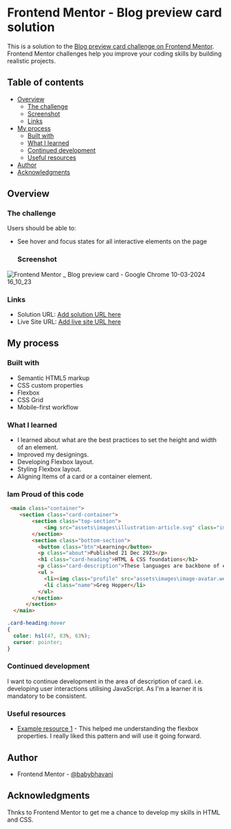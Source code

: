 # Frontend Mentor - Blog preview card solution

This is a solution to the [Blog preview card challenge on Frontend Mentor](https://www.frontendmentor.io/challenges/blog-preview-card-ckPaj01IcS). Frontend Mentor challenges help you improve your coding skills by building realistic projects. 
## Table of contents

- [Overview](#overview)
  - [The challenge](#the-challenge)
  - [Screenshot](#screenshot)
  - [Links](#links)
- [My process](#my-process)
  - [Built with](#built-with)
  - [What I learned](#what-i-learned)
  - [Continued development](#continued-development)
  - [Useful resources](#useful-resources)
- [Author](#author)
- [Acknowledgments](#acknowledgments)
## Overview

### The challenge

Users should be able to:

- See hover and focus states for all interactive elements on the page

  ### Screenshot
![Frontend Mentor _ Blog preview card - Google Chrome 10-03-2024 16_10_23](https://github.com/babybhavani/blogPreviewCard/assets/152834101/5c86fd4d-548c-4776-ad9d-f9c02b469c00)

### Links

- Solution URL: [Add solution URL here](https://your-solution-url.com)
- Live Site URL: [Add live site URL here](https://your-live-site-url.com)

## My process

### Built with

- Semantic HTML5 markup
- CSS custom properties
- Flexbox
- CSS Grid
- Mobile-first workflow
  
### What I learned

- I learned about what are the best practices to set the height and width of an element.
- Improved my designings.
- Developing Flexbox layout.
- Styling Flexbox layout.
- Aligning Items of a card or a container element.

### Iam Proud of this code
```html
 <main class="container">
    <section class="card-container">
        <section class="top-section">
            <img src="assets\images\illustration-article.svg" class="image-top">
        </section>
        <section class="bottom-section">
          <button class="btn">Learning</button>
          <p class="about">Published 21 Dec 2923</p>
          <h1 class="card-heading">HTML & CSS foundations</h1>
          <p class="card-description">These languages are backbone of every website, defining structure, content and presentation. </p>
          <ul >
            <li><img class="profile" src="assets\images\image-avatar.webp"></li>
            <li class="name">Greg Hopper</li>
          </ul>
        </section>
      </section>
  </main>
```
```css
.card-heading:hover
{
  color: hsl(47, 83%, 63%);
  cursor: pointer;
}
```
### Continued development

I want to continue development in the area of description of card. i.e. developing user interactions utilising JavaScript. As I'm a learner it is mandatory to be consistent.

### Useful resources
- [Example resource 1](https://www.w3schools.com) - This helped me understanding the flexbox properties. I really liked this pattern and will use it going forward.

## Author
- Frontend Mentor - [@babybhavani](https://www.frontendmentor.io/profile/babybhavani)
  
## Acknowledgments

Thnks to Frontend Mentor to get me a chance to develop my skills in HTML and CSS.

